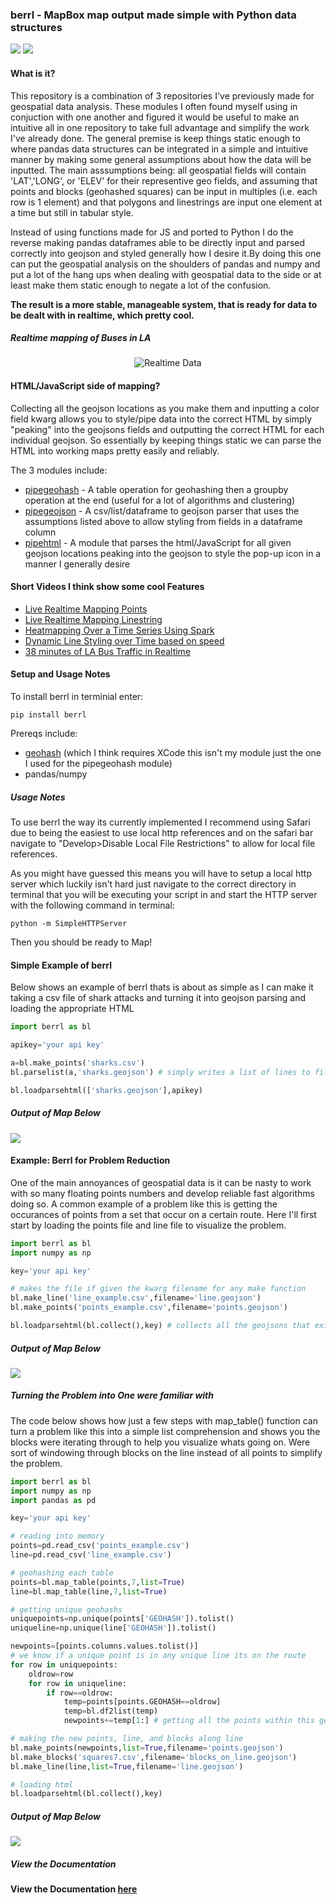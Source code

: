 ### berrl - MapBox map output made simple with Python data structures
![](https://cloud.githubusercontent.com/assets/10904982/13199289/86ce2388-d7ef-11e5-856e-731d8212d2b4.png)
![](https://cloud.githubusercontent.com/assets/10904982/13324091/44110fd8-dbaa-11e5-97d1-414d48a4f787.png)

#### What is it?
This repository is a combination of 3 repositories I've previously made for geospatial data analysis. These modules I often found myself using in conjuction with one another and figured it would be useful to make an intuitive all in one repository to take full advantage and simplify the work I've already done. The general premise is keep things static enough to where pandas data structures can be integrated in a simple and intuitive manner by making some general assumptions about how the data will be inputted. The main asssumptions being: all geospatial fields will contain 'LAT','LONG', or 'ELEV' for their representive geo fields, and assuming that points and blocks (geohashed squares) can be input in multiples (i.e. each row is 1 element) and that polygons and linestrings are input one element at a time but still in tabular style. 

Instead of using functions made for JS and ported to Python I do the reverse making pandas dataframes able to be directly input and parsed correctly into geojson and styled generally how I desire it.By doing this one can put the geospatial analysis on the shoulders of pandas and numpy and put a lot of the hang ups when dealing with geospatial data to the side or at least make them static enough to negate a lot of the confusion. 

**The result is a more stable, manageable system, that is ready for data to be dealt with in realtime, which pretty cool.**
##### Realtime mapping of Buses in LA
<p align="center">
  <img src="https://cloud.githubusercontent.com/assets/10904982/13334258/1edaf6be-dbd9-11e5-9484-2a6aaa17e0db.gif" alt="Realtime Data"/>
</p>

#### HTML/JavaScript side of mapping?
Collecting all the geojson locations as you make them and inputting a color field kwarg allows you to style/pipe data into the correct HTML by simply "peaking" into the geojsons fields and outputting the correct HTML for each individual geojson. So essentially by keeping things static we can parse the HTML into working maps pretty easily and reliably. 

The 3 modules include:
* [pipegeohash](https://github.com/murphy214/pipegeohash) - A table operation for geohashing then a groupby operation at the end (useful for a lot of algorithms and clustering)
* [pipegeojson](https://github.com/murphy214/pipegeojson) - A csv/list/dataframe to geojson parser that uses the assumptions listed above to allow styling from fields in a dataframe column
* [pipehtml](https://github.com/murphy214/pipehtml) - A module that parses the html/JavaScript for all given geojson locations peaking into the geojson to style the pop-up icon in a manner I generally desire

#### Short Videos I think show some cool Features
* [Live Realtime Mapping Points](https://www.youtube.com/watch?v=edbpT9GZ9b0)
* [Live Realtime Mapping Linestring](https://www.youtube.com/watch?v=39VFWERpMg8)
* [Heatmapping Over a Time Series Using Spark](https://www.youtube.com/watch?v=ZHf2gGxXLhc)
* [Dynamic Line Styling over Time based on speed](https://www.youtube.com/watch?v=uG_rMjy-W7I)
* [38 minutes of LA Bus Traffic in Realtime](https://www.youtube.com/watch?v=Vm-W137QhkE)

#### Setup and Usage Notes
To install berrl in terminial enter:
```
pip install berrl
```
Prereqs include:
* [geohash](https://github.com/hkwi/python-geohash) (which I think requires XCode this isn't my module just the one I used for the pipegeohash module)
* pandas/numpy

##### Usage Notes
To use berrl the way its currently implemented I recommend using Safari due to being the easiest to use local http references and on the safari bar navigate to "Develop>Disable Local File Restrictions" to allow for local file references. 

As you might have guessed this means you will have to setup a local http server which luckily isn't hard just navigate to the correct directory in terminal that you will be executing your script in and start the HTTP server with the following command in terminal:
```
python -m SimpleHTTPServer
```

Then you should be ready to Map!

#### Simple Example of berrl
Below shows an example of berrl thats is about as simple as I can make it taking a csv file of shark attacks and turning it into geojson parsing and loading the appropriate HTML

```python
import berrl as bl

apikey='your api key'

a=bl.make_points('sharks.csv')
bl.parselist(a,'sharks.geojson') # simply writes a list of lines to file name location

bl.loadparsehtml(['sharks.geojson'],apikey)
```

##### Output of Map Below
![](https://cloud.githubusercontent.com/assets/10904982/13379890/e24ec73c-de00-11e5-9ebf-ef7028553d64.png)

#### Example: Berrl for Problem Reduction
One of the main annoyances of geospatial data is it can be nasty to work with so many floating points numbers and develop reliable fast algorithms doing so. A common example of a problem like this is getting the occurances of points from a set that occur on a certain route. Here I'll first start by loading the points file and line file to visualize the problem. 
```python
import berrl as bl
import numpy as np

key='your api key'

# makes the file if given the kwarg filename for any make function
bl.make_line('line_example.csv',filename='line.geojson')
bl.make_points('points_example.csv',filename='points.geojson')

bl.loadparsehtml(bl.collect(),key) # collects all the geojsons that exist in the current directory 
```

##### Output of Map Below
![](https://cloud.githubusercontent.com/assets/10904982/13375628/e002668e-dd72-11e5-8b12-25191003e906.png)

##### Turning the Problem into One were familiar with
The code below shows how just a few steps with map_table() function can turn a problem like this into a simple list comprehension and shows you the blocks were iterating through to help you visualize whats going on. Were sort of windowing through blocks on the line instead of all points to simplify the problem.
```python
import berrl as bl
import numpy as np
import pandas as pd

key='your api key'

# reading into memory
points=pd.read_csv('points_example.csv')
line=pd.read_csv('line_example.csv')

# geohashing each table
points=bl.map_table(points,7,list=True)
line=bl.map_table(line,7,list=True)

# getting unique geohashs 
uniquepoints=np.unique(points['GEOHASH']).tolist()
uniqueline=np.unique(line['GEOHASH']).tolist()

newpoints=[points.columns.values.tolist()]
# we know if a unique point is in any unique line its on the route
for row in uniquepoints:
	oldrow=row
	for row in uniqueline:
		if row==oldrow:
			temp=points[points.GEOHASH==oldrow]
			temp=bl.df2list(temp)
			newpoints+=temp[1:] # getting all the points within this geohashs

# making the new points, line, and blocks along line 
bl.make_points(newpoints,list=True,filename='points.geojson')
bl.make_blocks('squares7.csv',filename='blocks_on_line.geojson')
bl.make_line(line,list=True,filename='line.geojson')

# loading html
bl.loadparsehtml(bl.collect(),key)
```
##### Output of Map Below 
![](https://cloud.githubusercontent.com/assets/10904982/13375726/680e642c-dd75-11e5-9086-a998ccb48cd9.png)

##### View the Documentation
**View the Documentation [here](https://raw.githubusercontent.com/murphy214/berrl/master/documentation.txt)**

